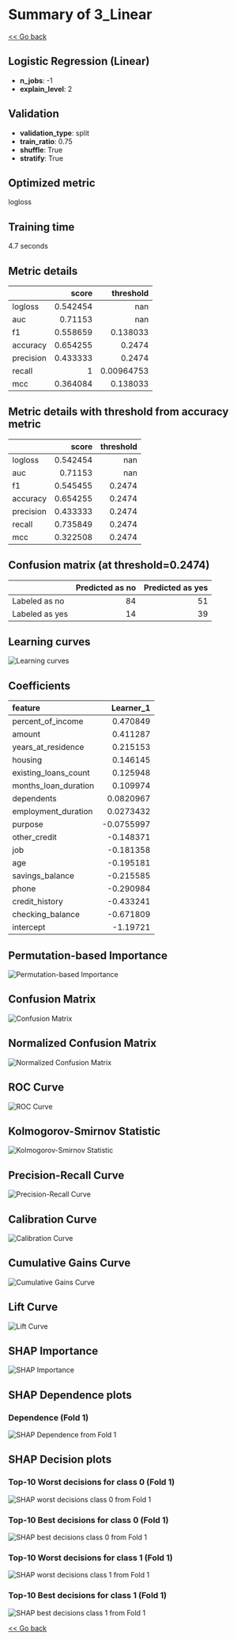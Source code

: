 # Summary of 3_Linear

[<< Go back](../README.md)


## Logistic Regression (Linear)
- **n_jobs**: -1
- **explain_level**: 2

## Validation
 - **validation_type**: split
 - **train_ratio**: 0.75
 - **shuffle**: True
 - **stratify**: True

## Optimized metric
logloss

## Training time

4.7 seconds

## Metric details
|           |    score |    threshold |
|:----------|---------:|-------------:|
| logloss   | 0.542454 | nan          |
| auc       | 0.71153  | nan          |
| f1        | 0.558659 |   0.138033   |
| accuracy  | 0.654255 |   0.2474     |
| precision | 0.433333 |   0.2474     |
| recall    | 1        |   0.00964753 |
| mcc       | 0.364084 |   0.138033   |


## Metric details with threshold from accuracy metric
|           |    score |   threshold |
|:----------|---------:|------------:|
| logloss   | 0.542454 |    nan      |
| auc       | 0.71153  |    nan      |
| f1        | 0.545455 |      0.2474 |
| accuracy  | 0.654255 |      0.2474 |
| precision | 0.433333 |      0.2474 |
| recall    | 0.735849 |      0.2474 |
| mcc       | 0.322508 |      0.2474 |


## Confusion matrix (at threshold=0.2474)
|                |   Predicted as no |   Predicted as yes |
|:---------------|------------------:|-------------------:|
| Labeled as no  |                84 |                 51 |
| Labeled as yes |                14 |                 39 |

## Learning curves
![Learning curves](learning_curves.png)

## Coefficients
| feature              |   Learner_1 |
|:---------------------|------------:|
| percent_of_income    |   0.470849  |
| amount               |   0.411287  |
| years_at_residence   |   0.215153  |
| housing              |   0.146145  |
| existing_loans_count |   0.125948  |
| months_loan_duration |   0.109974  |
| dependents           |   0.0820967 |
| employment_duration  |   0.0273432 |
| purpose              |  -0.0755997 |
| other_credit         |  -0.148371  |
| job                  |  -0.181358  |
| age                  |  -0.195181  |
| savings_balance      |  -0.215585  |
| phone                |  -0.290984  |
| credit_history       |  -0.433241  |
| checking_balance     |  -0.671809  |
| intercept            |  -1.19721   |


## Permutation-based Importance
![Permutation-based Importance](permutation_importance.png)
## Confusion Matrix

![Confusion Matrix](confusion_matrix.png)


## Normalized Confusion Matrix

![Normalized Confusion Matrix](confusion_matrix_normalized.png)


## ROC Curve

![ROC Curve](roc_curve.png)


## Kolmogorov-Smirnov Statistic

![Kolmogorov-Smirnov Statistic](ks_statistic.png)


## Precision-Recall Curve

![Precision-Recall Curve](precision_recall_curve.png)


## Calibration Curve

![Calibration Curve](calibration_curve_curve.png)


## Cumulative Gains Curve

![Cumulative Gains Curve](cumulative_gains_curve.png)


## Lift Curve

![Lift Curve](lift_curve.png)



## SHAP Importance
![SHAP Importance](shap_importance.png)

## SHAP Dependence plots

### Dependence (Fold 1)
![SHAP Dependence from Fold 1](learner_fold_0_shap_dependence.png)

## SHAP Decision plots

### Top-10 Worst decisions for class 0 (Fold 1)
![SHAP worst decisions class 0 from Fold 1](learner_fold_0_shap_class_0_worst_decisions.png)
### Top-10 Best decisions for class 0 (Fold 1)
![SHAP best decisions class 0 from Fold 1](learner_fold_0_shap_class_0_best_decisions.png)
### Top-10 Worst decisions for class 1 (Fold 1)
![SHAP worst decisions class 1 from Fold 1](learner_fold_0_shap_class_1_worst_decisions.png)
### Top-10 Best decisions for class 1 (Fold 1)
![SHAP best decisions class 1 from Fold 1](learner_fold_0_shap_class_1_best_decisions.png)

[<< Go back](../README.md)
